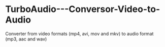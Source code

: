 # TurboAudio---Conversor-Video-to-Audio
Converter from video formats (mp4, avi, mov and mkv) to audio format (mp3, aac and wav)
